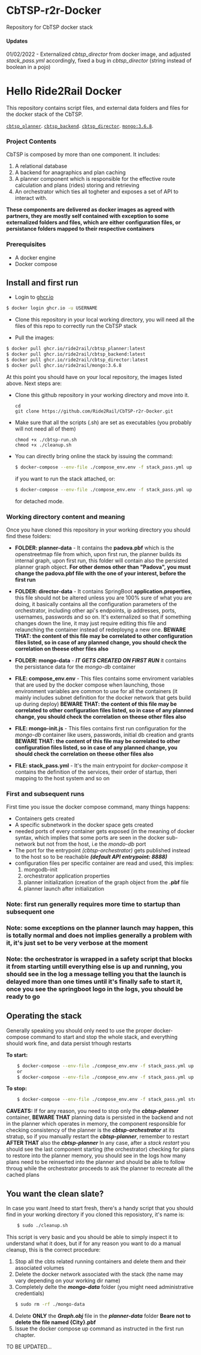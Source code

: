 # CbTSP-r2r-Docker
Repository for CbTSP docker stack
#### Updates
01/02/2022 - Externalized *cbtsp_director* from docker image, and adjusted *stack_pass.yml* accordingly, fixed a bug in *cbtsp_director* (string instead of boolean in a pojo)

# Hello Ride2Rail Docker

This repository contains script files, and external data folders and files for the docker stack of the CbTSP.

[`cbtsp_planner`](https://github.com/Ride2Rail/CbTSP-r2r-Docker/pkgs/container/cbtsp_planner).
[`cbtsp_backend`](https://github.com/Ride2Rail/CbTSP-r2r-Docker/pkgs/container/cbtsp_backend).
[`cbtsp_director`](https://github.com/Ride2Rail/CbTSP-r2r-Docker/pkgs/container/cbtsp_director).
[`mongo:3.6.8`](https://github.com/Ride2Rail/CbTSP-r2r-Docker/pkgs/container/mongo).

### Project Contents
CbTSP is composed by more than one component. It includes:
 1. A relational database
 2. A backend for anagraphics and plan caching
 3. A planner component which is responsible for the effective route calculation and plans (rides) storing and retrieving
 4. An orchestrator which ties all togheter and exposes a set of API to interact with.

**These components are delivered as docker images as agreed with partners, they are mostly self contained with exception to some externalized folders and files, which are either configuration files, or persistance folders mapped to their respective containers**

### Prerequisites

 - A docker engine
 - Docker compose

## Install and first run
 - Login to [ghcr.io](ghcr.io)
```bash
$ docker login ghcr.io -u USERNAME
```
 - Clone this repository in your local working directory, you will need all the files of this repo to correctly run the CbTSP stack

 - Pull the images:
```bash
$ docker pull ghcr.io/ride2rail/cbtsp_planner:latest
$ docker pull ghcr.io/ride2rail/cbtsp_backend:latest
$ docker pull ghcr.io/ride2rail/cbtsp_director:latest
$ docker pull ghcr.io/ride2rail/mongo:3.6.8
```
At this point you should have on your local repository, the images listed above. Next steps are:

 - Clone this github repository in your working directory and move into it.
	 ```shell
	cd
	git clone https://github.com/Ride2Rail/CbTSP-r2r-Docker.git
	```
 - Make sure that all the scripts (.sh) are set as executables (you probably will not need all of them)
    ```shell
	chmod +x ./cbtsp-run.sh
	chmod +x ./cleanup.sh
	```
 - You can directly bring online the stack by issuing the command:
	```bash
	$ docker-compose --env-file ./compose_env.env -f stack_pass.yml up
	```
	if you want to run the stack attached, or:
	```bash
	$ docker-compose --env-file ./compose_env.env -f stack_pass.yml up -d
	```
	for detached mode.
### Working directory content and meaning
Once you have cloned this repository in your working directory you should find these folders:

 - **FOLDER: planner-data** - It contains the **padova.pbf** which is the openstreetmap file from which, upon first run, the planner 		 		builds its internal graph, upon first run, this folder will contain also the persisted planner graph object. **For other demos other than "Padova", you must change the padova.pbf file with the one of your interest, before the first run**

 - **FOLDER: director-data** - It contains SpringBoot **application.properties**, this file should not be altered unless you are 100% sure of what you are doing, it basically contains all the configuration parameters of the orchestrator, including other api's endpoints, ip addresses, ports, usernames, passwords and so on. It's externalized so that if something changes down the line, it may just require editing this file and relaunching the container instead of redeployng a new one. 
 **BEWARE THAT: the content of this file may be correlated to other configuration files listed, so in case of any planned change, you should check the correlation on theese other files also**
 

 - **FOLDER: mongo-data** - ***IT GETS CREATED ON FIRST RUN*** it contains the persistance data for the *mongo-db* container

 - **FILE: compose_env.env** -  This files contains some enviroment variables that are used by the docker compose when launching, those environment variables are common to use for all the containers (it mainly includes subnet definition for the docker network that gets build up during deploy)
 **BEWARE THAT: the content of this file may be correlated to other configuration files listed, so in case of any planned change, you should check the correlation on theese other files also**
 - **FILE: mongo-init.js** - This files contains first run configuration for the *mongo-db* container like users, passwords, initial db creation and grants
**BEWARE THAT: the content of this file may be correlated to other configuration files listed, so in case of any planned change, you should check the correlation on theese other files also**

 - **FILE: stack_pass.yml** - It's the main entrypoint for *docker-compose* it contains the definition of the services, their order of startup, theri mapping to the host system and so on

### First and subsequent runs
First time you issue the docker compose command, many things happens:

 - Containers gets created
 - A specific subnetwork in the docker space gets created
 - needed ports of every container gets exposed (in the meaning of docker syntax, which implies that some ports are seen in the docker sub-network but not from the host, i.e the *mondo-db* port
 - The port for the entrypoint *(cbtsp-orchestrator)* gets published instead to the host so to be reachable ***(default API entrypoint: 8888)***
 - configuration files per specific container are read and used, this implies:
	 1. mongodb-init
	 2. orchestrator application properties
	 3. planner initialization (creation of the graph object from the **.pbf** file
	 4. planner launch after initialization

### **Note: first run generally requires more time to startup than subsequent one**

### **Note: some exceptions on the planner launch may happen, this is totally normal and does not implies generally a problem with it, it's just set to be very verbose at the moment**

### **Note: the orchestrator is wrapped in a safety script that blocks it from starting untill everything else is up and running, you should see in the log a message telling you that the launch is delayed more than one times until it's finally safe to start it, once you see the springboot logo in the logs, you should be ready to go**

## Operating the stack
Generally speaking you should only need to use the proper docker-compose command to start and stop the whole stack, and everything should work fine, and data persist trhough restarts

**To start:**
```bash
	$ docker-compose --env-file ./compose_env.env -f stack_pass.yml up
	or
	$ docker-compose --env-file ./compose_env.env -f stack_pass.yml up -d
```

**To stop:**
```bash
	$ docker-compose --env-file ./compose_env.env -f stack_pass.yml stop
```
**CAVEATS:**
If for any reason, you need to stop only the ***cbtsp-planner*** container, **BEWARE THAT** planning data is persisted in the backend and not in the planner which operates in memory, the component responsible for checking consistency of the planner is the ***cbtsp-orchestrator*** at its stratup, so if you manually restart the ***cbtsp-planner***, remember to restart **AFTER THAT** also the ***cbtsp-planner***
In any case, after a *stack restart* you should see the last component starting (the orchestrator) checking for plans to restore into the planner memory, you should see in the logs how many plans need to be reinserted into the planner and should be able to follow throug while the orchestrator proceeds to ask the planner to recreate all the cached plans

## You want the clean slate?
In case you want /need to start fresh, there's a handy script that you should find in your working directory if you cloned this reposistory, it's name is:
```bash
	$ sudo ./cleanup.sh
```
This script is very basic and you should be able to simply inspect it to understand what it does, but if for any reason you want to do a manual cleanup, this is the correct procedure:

 1. Stop all the cbts related running containers and delete them and their associated volumes
 2. Delete the docker network associated with the stack (the name may vary depending on your working dir name)
 3. Completely delte the ***mongo-data*** folder (you might need administrative credentials)
	 ```bash
	$ sudo rm -rf ./mongo-data
    ```
 4. Delete **ONLY** the ***Graph.obj*** file in the ***planner-data*** folder **Beare not to delete the file named {City}.pbf** 
 5. Issue the docker compose up command as instructed in the first run chapter.


TO BE UPDATED...
